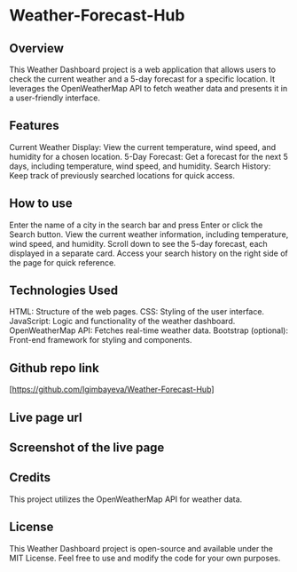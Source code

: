 # Weather-Forecast-Hub

## Overview
This Weather Dashboard project is a web application that allows users to check the current weather and a 5-day forecast for a specific location. It leverages the OpenWeatherMap API to fetch weather data and presents it in a user-friendly interface.

## Features
Current Weather Display: View the current temperature, wind speed, and humidity for a chosen location.
5-Day Forecast: Get a forecast for the next 5 days, including temperature, wind speed, and humidity.
Search History: Keep track of previously searched locations for quick access.

## How to use
Enter the name of a city in the search bar and press Enter or click the Search button.
View the current weather information, including temperature, wind speed, and humidity.
Scroll down to see the 5-day forecast, each displayed in a separate card.
Access your search history on the right side of the page for quick reference.


## Technologies Used
HTML: Structure of the web pages.
CSS: Styling of the user interface.
JavaScript: Logic and functionality of the weather dashboard.
OpenWeatherMap API: Fetches real-time weather data.
Bootstrap (optional): Front-end framework for styling and components.

## Github repo link

[https://github.com/Igimbayeva/Weather-Forecast-Hub]

## Live page url

## Screenshot of the live page



## Credits
This project utilizes the OpenWeatherMap API for weather data.

## License
This Weather Dashboard project is open-source and available under the MIT License. Feel free to use and modify the code for your own purposes.